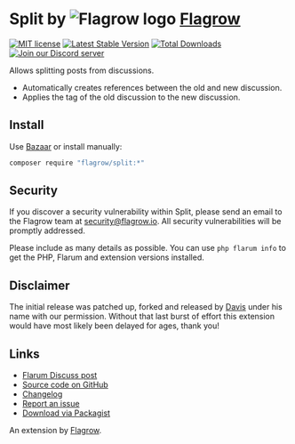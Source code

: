 # Split by ![Flagrow logo](https://avatars0.githubusercontent.com/u/16413865?v=3&s=20) [Flagrow](https://discuss.flarum.org/d/1832-flagrow-extension-developer-group)

[![MIT license](https://img.shields.io/badge/license-MIT-blue.svg)](https://github.com/flagrow/split/blob/master/LICENSE.md) [![Latest Stable Version](https://img.shields.io/packagist/v/flagrow/split.svg)](https://packagist.org/packages/flagrow/split) [![Total Downloads](https://img.shields.io/packagist/dt/flagrow/split.svg)](https://packagist.org/packages/flagrow/split) [![Join our Discord server](https://discordapp.com/api/guilds/240489109041315840/embed.png)](https://flagrow.io/join-discord)

Allows splitting posts from discussions. 

- Automatically creates references between the old and new discussion.
- Applies the tag of the old discussion to the new discussion.

## Install

Use [Bazaar](https://discuss.flarum.org/d/5151) or install manually:

```bash
composer require "flagrow/split:*"
```

## Security

If you discover a security vulnerability within Split, please send an email to the Flagrow team at security@flagrow.io. All security vulnerabilities will be promptly addressed.

Please include as many details as possible. You can use `php flarum info` to get the PHP, Flarum and extension versions installed.

## Disclaimer

The initial release was patched up, forked and released by [Davis](https://github.com/dav-is) under his name with our permission.
Without that last burst of effort this extension would have most likely been delayed for ages, thank you!

## Links

- [Flarum Discuss post](https://discuss.flarum.org/d/1903)
- [Source code on GitHub](https://github.com/flagrow/split)
- [Changelog](https://github.com/flagrow/split/blob/master/CHANGELOG.md)
- [Report an issue](https://github.com/flagrow/split/issues)
- [Download via Packagist](https://packagist.org/packages/flagrow/split)

An extension by [Flagrow](https://flagrow.io/).
